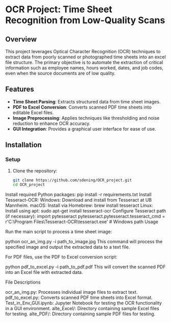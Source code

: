 # OCR Project: Time Sheet Recognition from Low-Quality Scans

## Overview

This project leverages Optical Character Recognition (OCR) techniques to extract data from poorly scanned or photographed time sheets into an excel file structure. The primary objective is to automate the extraction of critical information such as employee names, hours worked, dates, and job codes, even when the source documents are of low quality.

## Features

- **Time Sheet Parsing**: Extracts structured data from time sheet images.
- **PDF to Excel Conversion**: Converts scanned PDF time sheets into editable Excel files.
- **Image Preprocessing**: Applies techniques like thresholding and noise reduction to enhance OCR accuracy.
- **GUI Integration**: Provides a graphical user interface for ease of use.

## Installation

### Setup

1. Clone the repository:

   ```bash
   git clone https://github.com/sdening/OCR_project.git
   cd OCR_project
Install required Python packages:
pip install -r requirements.txt
Install Tesseract-OCR:
Windows: Download and install from Tesseract at UB Mannheim.
macOS: Install via Homebrew:
brew install tesseract
Linux: Install using apt:
sudo apt-get install tesseract-ocr
Configure Tesseract path (if necessary):
import pytesseract
pytesseract.pytesseract.tesseract_cmd = r'C:\Program Files\Tesseract-OCR\tesseract.exe'  # Windows path
Usage

Run the main script to process a time sheet image:

python ocr_an_img.py -i path_to_image.jpg
This command will process the specified image and output the extracted data to a text file.

For PDF files, use the PDF to Excel conversion script:

python pdf_to_excel.py -i path_to_pdf.pdf
This will convert the scanned PDF into an Excel file with extracted data.

File Descriptions

ocr_an_img.py: Processes individual image files to extract text.
pdf_to_excel.py: Converts scanned PDF time sheets into Excel format.
Test_in_Env_GUI.ipynb: Jupyter Notebook for testing the OCR functionality in a GUI environment.
alte_Excel/: Directory containing sample Excel files for testing.
alte_PDF/: Directory containing sample PDF files for testing.
